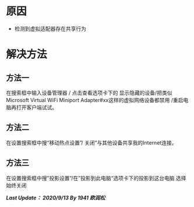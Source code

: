 <!-- TITLE: 故障 20010105 检测到共享冲突受此干扰网络已断开 -->
<!-- SUBTITLE: 本错误属于天翼校园客户端错误-->

# 原因

- 检测到虚拟适配器存在共享行为

# 解决方法

## 方法一
在搜索框中输入设备管理器 / 点击查看选项卡下的 显示隐藏的设备/把类似Microsoft Virtual WiFi Miniport Adapter#xx这样的虚拟网络设备都禁用 /重启电脑再打开客户端试试。

## 方法二
在设置搜索框中搜“移动热点设置”/ 关闭“与其他设备共享我的Internet连接。

## 方法三
在设置搜索框中搜”投影设置“/在”投影到此电脑“选项卡下的投影到这台电脑 选择 始终关闭

***Last Update： 2020/9/13 By 1941 欧润松***
